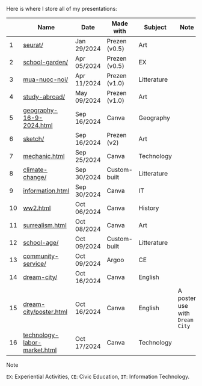 Here is where I store all of my presentations:

|    | Name                                                                                    | Date        | Made with     | Subject      | Note                           |
|----|-----------------------------------------------------------------------------------------|-------------|---------------|--------------|--------------------------------|
| 1  | [seurat/](https://nguyengiabach.com/presentations/seurat)                               | Jan 29/2024 | Prezen (v0.5) | Art          |                                |
| 2  | [school-garden/](https://nguyengiabach.com/presentations/school-garden)                 | Apr 05/2024 | Prezen (v0.5) | EX           |                                |
| 3  | [mua-nuoc-noi/](https://nguyengiabach.com/presentations/mua-nuoc-noi)                   | Apr 11/2024 | Prezen (v1.0) | Litterature  |                                |
| 4  | [study-abroad/](https://nguyengiabach.com/presentations/study-abroad)                   | May 09/2024 | Prezen (v1.0) | Art          |                                |
| 5  | [geography-16-9-2024.html](https://nguyengiabach.com/presentations/geography-16-9-2024) | Sep 16/2024 | Canva         | Geography    |                                |
| 6  | [sketch/](https://nguyengiabach.com/presentations/sketch)                               | Sep 16/2024 | Prezen (v2)   | Art          |                                |
| 7  | [mechanic.html](https://nguyengiabach.com/presentations/mechanic)                       | Sep 25/2024 | Canva         | Technology   |                                |
| 8  | [climate-change/](https://nguyengiabach.com/presentations/climate-change)               | Sep 30/2024 | Custom-built  | Litterature  |                                |
| 9  | [information.html](https://nguyengiabach.com/presentations/information)                 | Sep 30/2024 | Canva         | IT           |                                |
| 10 | [ww2.html](https://nguyengiabach.com/presentations/ww2)                                 | Oct 06/2024 | Canva         | History      |                                |
| 11 | [surrealism.html](https://nguyengiabach.com/presentations/surrealism)                   | Oct 08/2024 | Canva         | Art          |                                |
| 12 | [school-age/](https://nguyengiabach.com/presentations/school-age)                       | Oct 09/2024 | Custom-built  | Litterature  |                                |
| 13 | [community-service/](https://nguyengiabach.com/presentations/community-service)         | Oct 09/2024 | Argoo         | CE           |                                |
| 14 | [dream-city/](https://nguyengiabach.com/presentations/dream-city)                       | Oct 16/2024 | Canva         | English      |                                |
| 15 | [dream-city/poster.html](https://nguyengiabach.com/presentations/dream-city/poster)     | Oct 16/2024 | Canva         | English      | A poster use with `Dream City` |
| 16 | [technology-labor-market.html](https://nguyengiabach.com/presentations/technology-labor-market)| Oct 17/2024 | Canva  | Technology   |                                |

> [!NOTE]
> `EX`: Experiential Activities, `CE`: Civic Education, `IT`: Information Technology.
